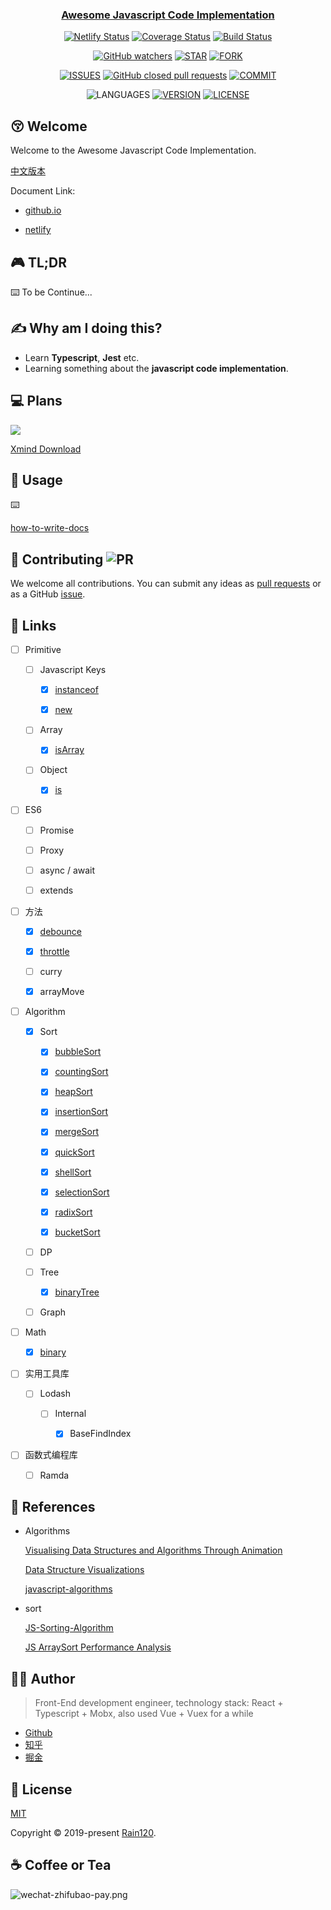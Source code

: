 <h3 align="center">
  <a href="https://github.com/Rain120/awesome-javascript-code-implementation">Awesome Javascript Code Implementation</a>
</h3>

<div align="center">

[![Netlify Status](https://api.netlify.com/api/v1/badges/aa1cb15a-9a66-42df-ab3b-6cf8a607c9c4/deploy-status)](https://app.netlify.com/sites/awesome-javascript-code-implementation/deploys) [![Coverage Status](https://coveralls.io/repos/github/Rain120/awesome-javascript-code-implementation/badge.svg?branch=master)](https://coveralls.io/github/Rain120/awesome-javascript-code-implementation?branch=master) [![Build Status](https://travis-ci.org/Rain120/awesome-javascript-code-implementation.svg?branch=master)](https://travis-ci.org/Rain120/awesome-javascript-code-implementation)

[![GitHub watchers](https://img.shields.io/github/watchers/rain120/awesome-javascript-code-implementation?style=social)](https://github.com/Rain120/awesome-javascript-code-implementation/watchers)
[![STAR](https://img.shields.io/github/stars/rain120/awesome-javascript-code-implementation?style=social)](https://github.com/Rain120/awesome-javascript-code-implementation/stargazers) [![FORK](https://img.shields.io/github/forks/rain120/awesome-javascript-code-implementation?style=social)](https://github.com/Rain120/awesome-javascript-code-implementation/network/members)

[![ISSUES](https://img.shields.io/github/issues/rain120/awesome-javascript-code-implementation?style=flat-square)](https://github.com/Rain120/awesome-javascript-code-implementation/issues) [![GitHub closed pull requests](https://img.shields.io/github/issues-pr-closed/rain120/awesome-javascript-code-implementation?style=flat-square)](https://github.com/Rain120/awesome-javascript-code-implementation/pulls) [![COMMIT](https://img.shields.io/github/last-commit/rain120/awesome-javascript-code-implementation?style=flat-square)](https://github.com/Rain120/awesome-javascript-code-implementation/commits/master)

<!-- [![TEST](https://github.com/rain120/awesome-javascript-code-implementation/workflows/.github/workflows/test.yml/badge.svg)](https://github.com/Rain120/awesome-javascript-code-implementation/actions) -->
![LANGUAGES](https://img.shields.io/github/languages/top/rain120/awesome-javascript-code-implementation?style=flat-square)
[![VERSION](https://img.shields.io/github/package-json/v/rain120/awesome-javascript-code-implementation?style=flat-square)](https://github.com/Rain120/awesome-javascript-code-implementation/blob/master/package.json) [![LICENSE](https://img.shields.io/github/license/rain120/awesome-javascript-code-implementation?style=flat-square)](https://github.com/Rain120/awesome-javascript-code-implementation/blob/master/LICENSE)

</div>

## 😚 Welcome

Welcome to the Awesome Javascript Code Implementation.

[中文版本](zh-CN.md)

Document Link:

- [github.io](https://rain120.github.io/awesome-javascript-code-implementation/)

- [netlify](https://awesome-javascript-code-implementation.netlify.com/)

## 🎮 TL;DR

⌨️ To be Continue...

## ✍ Why am I doing this?

- Learn **Typescript**, **Jest** etc.
- Learning something about the **javascript code implementation**.

## 💻 Plans

<img src="~@images/plans.svg">

[Xmind Download](https://github.com/Rain120/awesome-javascript-code-implementation/raw/master/plans.xmind)

## 🔨 Usage

⌨️

[how-to-write-docs](docs/zh/how-to-write-docs/README.md)

## 🤝 Contributing ![PR](https://img.shields.io/badge/PRs-Welcome-orange?style=flat-square&logo=appveyor)

We welcome all contributions. You can submit any ideas as [pull requests](https://github.com/Rain120/awesome-javascript-code-implementation/pulls) or as a GitHub [issue](https://github.com/Rain120/awesome-javascript-code-implementation/issues).

## 🔗 Links

- [ ] Primitive

  - [ ] Javascript Keys

    - [x] [instanceof](src/instanceof/README.md)

    - [x] [new](src/new/README.md)

  - [ ] Array

    - [x] [isArray](src/Array/isArray/README.md)

  - [ ] Object

    - [x] [is](src/Object/README.md)

- [ ] ES6

  - [ ] Promise

  - [ ] Proxy

  - [ ] async / await

  - [ ] extends

- [ ] 方法

  - [x] [debounce](src/function/debounce/README.md)

  - [x] [throttle](src/function/throttle/README.md)

  - [ ] curry

  - [x] arrayMove

- [ ] Algorithm

  - [x] Sort

    - [x] [bubbleSort](src/Algorithm/sort/bubbleSort/README.md)

    - [x] [countingSort](src/Algorithm/sort/countingSort/README.md)

    - [x] [heapSort](src/Algorithm/sort/heapSort/README.md)

    - [x] [insertionSort](src/Algorithm/sort/insertionSort/README.md)

    - [x] [mergeSort](src/Algorithm/sort/mergeSort/README.md)

    - [x] [quickSort](src/Algorithm/sort/quickSort/README.md)

    - [x] [shellSort](src/Algorithm/sort/shellSort/README.md)

    - [x] [selectionSort](src/Algorithm/sort/selectionSort/README.md)

    - [x] [radixSort](src/Algorithm/sort/radixSort/README.md)

    - [x] [bucketSort](src/Algorithm/sort/bucketSort/README.md)

  - [ ] DP

  - [ ] Tree

    - [x] [binaryTree](src/Algorithm/binaryTree/README.md)

  - [ ] Graph

- [ ] Math

  - [x] [binary](src/Algorithm/binary/README.md)

- [ ] 实用工具库

  - [ ] Lodash

    - [ ] Internal

      - [x] BaseFindIndex

- [ ] 函数式编程库

  - [ ] Ramda

## 📰 References

- Algorithms
  
  [Visualising Data Structures and Algorithms Through Animation](https://visualgo.net/)

  [Data Structure Visualizations](https://www.cs.usfca.edu/~galles/visualization/Algorithms.html)

  [javascript-algorithms](https://github.com/trekhleb/javascript-algorithms)

- sort

  [JS-Sorting-Algorithm](https://github.com/Rain120/JS-Sorting-Algorithm)

  [JS ArraySort Performance Analysis](https://dailc.github.io/jsfoundation-perfanalysis/html/performanceAnalysis/demo_performanceAnalysis_jsarraySort.html)

## 👨‍🏭 Author

> Front-End development engineer, technology stack: React + Typescript + Mobx, also used Vue + Vuex for a while

- [Github](https://github.com/Rain120)
- [知乎](https://www.zhihu.com/people/yan-yang-nian-hua-120/activities)
- [掘金](https://juejin.im/user/57c616496be3ff00584f54db)

## 📝 License

[MIT](https://github.com/Rain120/awesome-javascript-code-implementation/blob/master/LICENSE)

Copyright © 2019-present [Rain120](https://github.com/Rain120).

## ☕ Coffee or Tea

![wechat-zhifubao-pay.png](~@images/wechat-zhifubao-pay.png)
